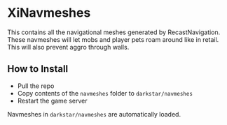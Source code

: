 XiNavmeshes
==========

This contains all the navigational meshes generated by RecastNavigation. These
navmeshes will let mobs and player pets roam around like in retail. This will
also prevent aggro through walls.

## How to Install

* Pull the repo
* Copy contents of the `navmeshes` folder to `darkstar/navmeshes`
* Restart the game server

Navmeshes in `darkstar/navmeshes` are automatically loaded.
